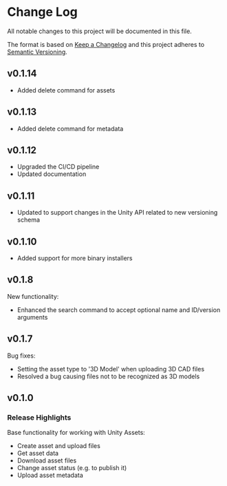 # Change Log
All notable changes to this project will be documented in this file.
 
The format is based on [Keep a Changelog](http://keepachangelog.com/)
and this project adheres to [Semantic Versioning](http://semver.org/).

## v0.1.14

* Added delete command for assets

## v0.1.13

* Added delete command for metadata

## v0.1.12

* Upgraded the CI/CD pipeline
* Updated documentation

## v0.1.11

* Updated to support changes in the Unity API related to new versioning schema

## v0.1.10

* Added support for more binary installers

## v0.1.8

New functionality:

* Enhanced the search command to accept optional name and ID/version arguments

## v0.1.7

Bug fixes:

* Setting the asset type to '3D Model' when uploading 3D CAD files
* Resolved a bug causing files not to be recognized as 3D models
 
## v0.1.0
 
### Release Highlights

Base functionality for working with Unity Assets:

* Create asset and upload files
* Get asset data
* Download asset files
* Change asset status (e.g. to publish it)
* Upload asset metadata
 
